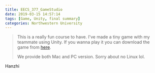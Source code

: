 ```yaml
---
title: EECS_377_GameStudio
date: 2019-03-15 14:57:14
tags: [Game, Unity, final summary]
categories: Northwestern University
---
```


> This is a really fun course to have. I've made a tiny game with my teammate using Unity. If you wanna play it you can download the game from [here](https://drive.google.com/file/d/1HWgXpcSvgo8c6voQYwriLlNYv8wsRPXh/view?usp=sharing).
>
> We provide both Mac and PC version. Sorry about no Linux lol.

<!--more-->



Hanzhi